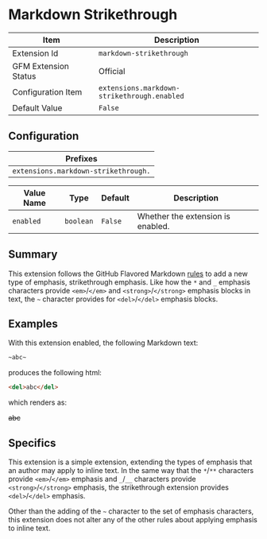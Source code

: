 # Markdown Strikethrough

| Item | Description |
| --- | --- |
| Extension Id | `markdown-strikethrough` |
| GFM Extension Status | Official |
| Configuration Item | `extensions.markdown-strikethrough.enabled` |
| Default Value | `False` |

## Configuration

| Prefixes |
| --- |
| `extensions.markdown-strikethrough.` |

| Value Name | Type | Default | Description |
| -- | -- | -- | -- |
| `enabled` | `boolean` | `False` | Whether the extension is enabled. |

## Summary

This extension follows the GitHub Flavored Markdown
[rules](https://github.github.com/gfm/#strikethrough-extension-)
to add a new type of emphasis, strikethrough emphasis.  Like how the `*`
and `_` emphasis characters provide `<em>`/`</em>` and `<strong>`/`</strong>`
emphasis blocks in text, the `~` character provides  for `<del>`/`</del>`
emphasis blocks.

## Examples

With this extension enabled, the following Markdown text:

```Markdown
~abc~
```

produces the following html:

```HTML
<del>abc</del>
```

which renders as:

<!--- pyml disable-next-line no-inline-html-->
<del>abc</del>

## Specifics

This extension is a simple extension, extending the types of emphasis that an author
may apply to inline text.  In the same way that the `*`/`**` characters provide
`<em>`/`</em>` emphasis and `_`/`__` characters provide `<strong>`/`</strong>`
emphasis, the strikethrough extension provides `<del>`/`</del>` emphasis.

Other than the adding of the `~` character to the set of emphasis characters,
this extension does not alter any of the other rules about applying emphasis
to inline text.
